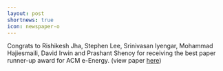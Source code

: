 ```yaml
---
layout: post
shortnews: true
icon: newspaper-o
---
```


Congrats to Rishikesh Jha, Stephen Lee, Srinivasan Iyengar, Mohammad Hajiesmaili, David Irwin and Prashant Shenoy for receiving the best paper runner-up award for ACM e-Energy. (view paper [here](https://lass.cs.umass.edu/papers/pdf/eEnergy20-storage.pdf))